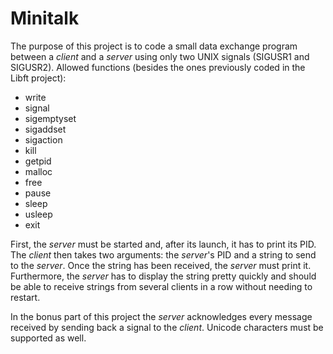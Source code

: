 # Minitalk
The purpose of this project is to code a small data exchange program between a *client* and a *server* using only two UNIX signals (SIGUSR1 and SIGUSR2).
Allowed functions (besides the ones previously coded in the Libft project):   

* write
* signal
* sigemptyset
* sigaddset
* sigaction
* kill
* getpid
* malloc
* free
* pause
* sleep
* usleep
* exit

First, the *server* must be started and, after its launch, it has to print its PID. The *client* then takes two arguments: the *server*'s PID and a string to send to the *server*. Once the string has been received, the *server* must print it. Furthermore, the *server* has to display the string pretty quickly and should be able to receive strings from several clients in a row without needing to restart. 
   
In the bonus part of this project the *server* acknowledges every message received by sending back a signal to the *client*. Unicode characters must be supported as well.
